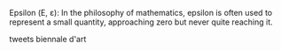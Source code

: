 Epsilon (Ε, ε): In the philosophy of mathematics, epsilon is often used to represent a small quantity, approaching zero but never quite reaching it.


tweets 
    biennale d'art 